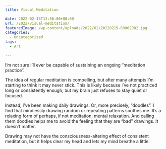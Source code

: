 ```yaml
---
title: Visual Meditation

date: 2022-02-15T13:56:00+00:00
url: /2022/visual-meditation/
featuredImage: /wp-content/uploads/2022/02/20220215-R0002082.jpg
categories:
  - Uncategorized
tags:
  - Art

---
```

 

I&#8217;m not sure I&#8217;ll ever be capable of sustaining an ongoing “meditation practice”.

The idea of regular meditation is compelling, but after many attempts I&#8217;m starting to think it may never stick. This is likely because I&#8217;ve not practiced long or consistently enough, but my brain just refuses to stay quiet or focused.

Instead, I&#8217;ve been making daily drawings. Or, more precisely, “doodles”. I find that mindlessly drawing random or repeating patterns soothes me. It&#8217;s a relaxing form of perhaps, if not meditation, mental relaxation. And calling them doodles helps me to avoid the feeling that they are “bad” drawings. It doesn&#8217;t matter.

Drawing may not have the consciousness-altering effect of consistent meditation, but it helps clear my head and lets my mind breathe a little.